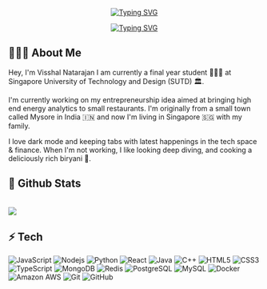 <p align="center"><a href="https://git.io/typing-svg"><img src="https://readme-typing-svg.herokuapp.com?font=IBM+Plex+Sans&weight=700&size=30&pause=1000&color=000000&center=true&multiline=true&repeat=false&width=435&height=40&lines=Visshal+Natarajan+👋" alt="Typing SVG" /></a></p>
<p align="center"><a href="https://git.io/typing-svg"><img src="https://readme-typing-svg.herokuapp.com?font=IBM+Plex+Sans&weight=300&size=25&duration=9000&pause=1000&color=000000&center=true&multiline=true&repeat=true&width=1000&height=70&lines=Entrepreneur+%7C+Student+%7C+Engineer" alt="Typing SVG" /></a></p>

## 🧑🏽‍💻 About Me
Hey, I'm Visshal Natarajan  I am currently a final year student 👨🏽‍🎓 at Singapore University of Technology and Design (SUTD) 🏛️.

I'm currently working on my entrepreneurship idea aimed at bringing high end energy analytics to small restaurants. I'm originally from a small town called Mysore in India 🇮🇳 and now I'm living in Singapore 🇸🇬 with my family.

I love dark mode and keeping tabs with latest happenings in the tech space & finance. When I'm not working, I like looking deep diving, and cooking a deliciously rich biryani 🍛.

## 🚀 Github Stats
<br/>
<img align="center" src="https://github-readme-stats.vercel.app/api/top-langs/?username=Dr-Lazarus&layout=donut&theme=transparent&show_icons=true"/>
<!--
<details>
  <image align="center" src="https://github-readme-stats.vercel.app/api/wakatime/?username=Dr-Lazarus" />
</details>
-->
<br/>


 ## ⚡ Tech

![JavaScript](https://img.shields.io/badge/-JavaScript-black?style=flat-square&logo=javascript)
![Nodejs](https://img.shields.io/badge/-Nodejs-black?style=flat-square&logo=Node.js)
![Python](https://img.shields.io/badge/-Python-black?style=flat-square&logo=Python)
![React](https://img.shields.io/badge/-React-black?style=flat-square&logo=react)
![Java](https://img.shields.io/badge/-java-E34A86?style=flat-square&logo=java)
![C++](https://img.shields.io/badge/-C++-00599C?style=flat-square&logo=c)
![HTML5](https://img.shields.io/badge/-HTML5-E34F26?style=flat-square&logo=html5&logoColor=white)
![CSS3](https://img.shields.io/badge/-CSS3-1572B6?style=flat-square&logo=css3)
![TypeScript](https://img.shields.io/badge/-TypeScript-007ACC?style=flat-square&logo=typescript)
![MongoDB](https://img.shields.io/badge/-MongoDB-black?style=flat-square&logo=mongodb)
![Redis](https://img.shields.io/badge/-Redis-black?style=flat-square&logo=Redis)
![PostgreSQL](https://img.shields.io/badge/-PostgreSQL-336791?style=flat-square&logo=postgresql)
![MySQL](https://img.shields.io/badge/-MySQL-black?style=flat-square&logo=mysql)
![Docker](https://img.shields.io/badge/-Docker-black?style=flat-square&logo=docker)
![Amazon AWS](https://img.shields.io/badge/Amazon%20AWS-232F3E?style=flat-square&logo=amazon-aws)
![Git](https://img.shields.io/badge/-Git-black?style=flat-square&logo=git)
![GitHub](https://img.shields.io/badge/-GitHub-181717?style=flat-square&logo=github)

